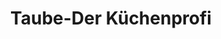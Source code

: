 ---
title: "Taube-Der Küchenprofi"
url: /brandenburg-an-der-havel/taube-der-kuechenprofi/
shop: Küchen
---